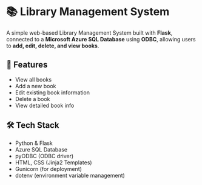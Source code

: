 # 📚 Library Management System

A simple web-based Library Management System built with **Flask**, connected to a **Microsoft Azure SQL Database** using **ODBC**, allowing users to **add, edit, delete, and view books**.

## 🚀 Features

- View all books
- Add a new book
- Edit existing book information
- Delete a book
- View detailed book info

## 🛠️ Tech Stack

- Python & Flask
- Azure SQL Database
- pyODBC (ODBC driver)
- HTML, CSS (Jinja2 Templates)
- Gunicorn (for deployment)
- dotenv (environment variable management)



